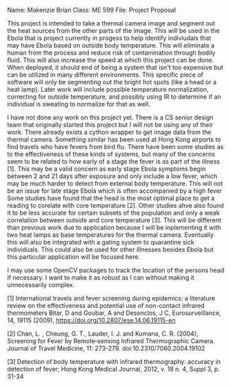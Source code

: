 Name: Makenzie Brian
Class: ME 599
File: Project Proposal

This project is intended to take a thermal camera image and segment out the heat sources from the other parts of the image. This will be used in the Ebola that is project currently in progess to help identify indiviudals that may have Ebola based on outside body temperature. This will eliminate a human from the process and reduce risk of contamination through bodily fluid. This will also increase the speed at which this project can be done. When deployed, it should end of being a system that isn't too expensive but can be utilized in many different environments. This specific piece of software will only be segmenting out the bright hot spots (like a head or a heat lamp). Later work will include possible temperature normalization, correcting for outside temperature, and possibly using IR to determine if an individual is sweating to normalize for that as well. 

I have not done any work on this project yet. There is a CS senior design team that originally started this project but I will not be using any of their work. There already exists a cython wrapper to get image data from the thermal camera. Something similar has been used at Hong Kong airports to find travels who have fevers from bird flu. There have been some studies as to the effectiveness of these kinds of systems, but many of the concerns seem to be related to how early of a stage the fever is as part of the illness [1]. This may be a valid concern as early stage Ebola symptoms begin between 2 and 21 days after exposure and only include a low fever, which may be much harder to detect from external body temperature. This will not be an issue for late stage Ebola which is often accompanied by a high fever Some studies have found that the head is the most optimal place to get a reading to corelate with core temperature [2]. Other studies ahve also found it to be less accurate for certain subsets of the population and only a weak correlation between outside and core temperature [3]. This will be different than previous work due to application because I will be inplementing it with two heat lamps as base temperatures for the thermal camera. Eventually this will also be integrated with a gating system to quarantine sick individuals. This could also be used for other illnesses besides Ebola but this particular application will be focused here.

I may use some OpenCV packages to track the location of the persons head if necessary. I want to make it as robust as I can without making it unnecessarily complex.



[1] International travels and fever screening during epidemics: a literature review on the effectiveness and potential use of non-contact infrared thermometers Bitar, D and Goubar, A and Desenclos, J C, Eurosurveillance, 14, 19115 (2009), https://doi.org/10.2807/ese.14.06.19115-en

[2] Chan, L. , Cheung, G. T., Lauder, I. J. and Kumana, C. R. (2004), Screening for Fever by Remote‐sensing Infrared Thermographic Camera. Journal of Travel Medicine, 11: 273-279. doi:10.2310/7060.2004.19102

[3] Detection of body temperature with infrared thermography: accuracy in detection of fever; Hong Kong Medical Journal, 2012, v. 18 n. 4, Suppl 3, p. 31-34
